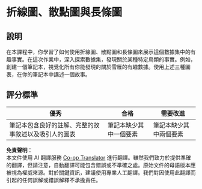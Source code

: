 <!--
CO_OP_TRANSLATOR_METADATA:
{
  "original_hash": "ad163c4fda72c8278280b61cad317ff4",
  "translation_date": "2025-08-24T14:07:11+00:00",
  "source_file": "3-Data-Visualization/09-visualization-quantities/assignment.md",
  "language_code": "tw"
}
-->
# 折線圖、散點圖與長條圖

## 說明

在本課程中，你學習了如何使用折線圖、散點圖和長條圖來展示這個數據集中的有趣事實。在這次作業中，深入探索數據集，發現關於某種特定鳥類的事實。例如，創建一個筆記本，視覺化所有你能發現的關於雪雁的有趣數據。使用上述三種圖表，在你的筆記本中講述一個故事。

## 評分標準

優秀 | 合格 | 需要改進
--- | --- | --- |
筆記本包含良好的註解、完整的故事敘述以及吸引人的圖表 | 筆記本缺少其中一個要素 | 筆記本缺少其中兩個要素

**免責聲明**：  
本文件使用 AI 翻譯服務 [Co-op Translator](https://github.com/Azure/co-op-translator) 進行翻譯。雖然我們致力於提供準確的翻譯，但請注意，自動翻譯可能包含錯誤或不準確之處。原始文件的母語版本應被視為權威來源。對於關鍵資訊，建議使用專業人工翻譯。我們對因使用此翻譯而引起的任何誤解或錯誤解釋不承擔責任。
